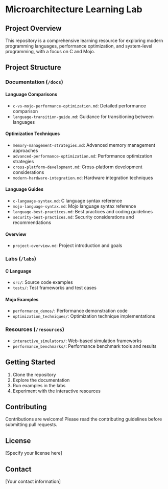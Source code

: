 # Microarchitecture Learning Lab

## Project Overview

This repository is a comprehensive learning resource for exploring modern programming languages, performance optimization, and system-level programming, with a focus on C and Mojo.

## Project Structure

### Documentation (`/docs`)

#### Language Comparisons
- `c-vs-mojo-performance-optimization.md`: Detailed performance comparison
- `language-transition-guide.md`: Guidance for transitioning between languages

#### Optimization Techniques
- `memory-management-strategies.md`: Advanced memory management approaches
- `advanced-performance-optimization.md`: Performance optimization strategies
- `cross-platform-development.md`: Cross-platform development considerations
- `modern-hardware-integration.md`: Hardware integration techniques

#### Language Guides
- `c-language-syntax.md`: C language syntax reference
- `mojo-language-syntax.md`: Mojo language syntax reference
- `language-best-practices.md`: Best practices and coding guidelines
- `security-best-practices.md`: Security considerations and recommendations

#### Overview
- `project-overview.md`: Project introduction and goals

### Labs (`/labs`)

#### C Language
- `src/`: Source code examples
- `tests/`: Test frameworks and test cases

#### Mojo Examples
- `performance_demos/`: Performance demonstration code
- `optimization_techniques/`: Optimization technique implementations

### Resources (`/resources`)

- `interactive_simulators/`: Web-based simulation frameworks
- `performance_benchmarks/`: Performance benchmark tools and results

## Getting Started

1. Clone the repository
2. Explore the documentation
3. Run examples in the labs
4. Experiment with the interactive resources

## Contributing

Contributions are welcome! Please read the contributing guidelines before submitting pull requests.

## License

[Specify your license here]

## Contact

[Your contact information]
